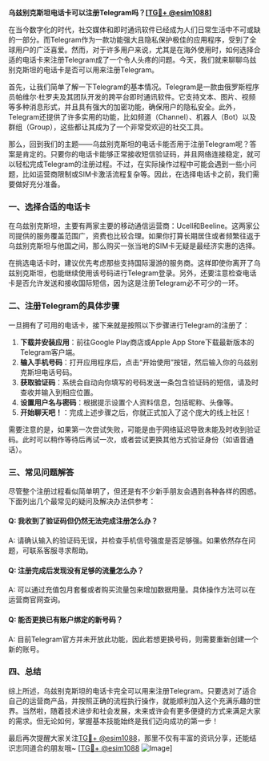 **乌兹别克斯坦电话卡可以注册Telegram吗？[[TG💪+ @esim1088](https://t.me/s/esim1088)]**

在当今数字化的时代，社交媒体和即时通讯软件已经成为人们日常生活中不可或缺的一部分。而Telegram作为一款功能强大且隐私保护极佳的应用程序，受到了全球用户的广泛喜爱。然而，对于许多用户来说，尤其是在海外使用时，如何选择合适的电话卡来注册Telegram成了一个令人头疼的问题。今天，我们就来聊聊乌兹别克斯坦的电话卡是否可以用来注册Telegram。

首先，让我们简单了解一下Telegram的基本情况。Telegram是一款由俄罗斯程序员帕维尔·杜罗夫及其团队开发的跨平台即时通讯软件。它支持文本、图片、视频等多种消息形式，并且具有强大的加密功能，确保用户的隐私安全。此外，Telegram还提供了许多实用的功能，比如频道（Channel）、机器人（Bot）以及群组（Group），这些都让其成为了一个非常受欢迎的社交工具。

那么，回到我们的主题——乌兹别克斯坦的电话卡能否用于注册Telegram呢？答案是肯定的。只要你的电话卡能够正常接收短信验证码，并且网络连接稳定，就可以轻松完成Telegram的注册过程。不过，在实际操作过程中可能会遇到一些小问题，比如运营商限制或SIM卡激活流程复杂等。因此，在选择电话卡之前，我们需要做好充分准备。

### 一、选择合适的电话卡

在乌兹别克斯坦，主要有两家主要的移动通信运营商：Ucell和Beeline。这两家公司提供的服务覆盖范围广，资费也比较合理。如果你打算长期居住或者频繁往返于乌兹别克斯坦与他国之间，那么购买一张当地的SIM卡无疑是最经济实惠的选择。

在挑选电话卡时，建议优先考虑那些支持国际漫游的服务商。这样即使你离开了乌兹别克斯坦，也能继续使用该号码进行Telegram登录。另外，还要注意检查电话卡是否允许发送和接收国际短信，因为这是注册Telegram必不可少的一环。

### 二、注册Telegram的具体步骤

一旦拥有了可用的电话卡，接下来就是按照以下步骤进行Telegram的注册了：

1. **下载并安装应用**：前往Google Play商店或Apple App Store下载最新版本的Telegram客户端。
2. **输入手机号码**：打开应用程序后，点击“开始使用”按钮，然后输入你的乌兹别克斯坦电话号码。
3. **获取验证码**：系统会自动向你填写的号码发送一条包含验证码的短信，请及时查收并输入到相应位置。
4. **设置用户名与密码**：根据提示设置个人资料信息，包括昵称、头像等。
5. **开始聊天吧！**：完成上述步骤之后，你就正式加入了这个庞大的线上社区！

需要注意的是，如果第一次尝试失败，可能是由于网络延迟导致未能及时收到验证码。此时可以稍作等待后再试一次，或者尝试更换其他方式验证身份（如语音通话）。

### 三、常见问题解答

尽管整个注册过程看似简单明了，但还是有不少新手朋友会遇到各种各样的困惑。下面列出几个最常见的疑问及解决办法供参考：

#### Q: 我收到了验证码但仍然无法完成注册怎么办？
A: 请确认输入的验证码无误，并检查手机信号强度是否足够强。如果依然存在问题，可联系客服寻求帮助。

#### Q: 注册完成后发现没有足够的流量怎么办？
A: 可以通过充值包月套餐或者购买流量包来增加数据用量。具体操作方法可以在运营商官网查询。

#### Q: 能否更换已有账户绑定的新号码？
A: 目前Telegram官方并未开放此功能，因此若想更换号码，则需要重新创建一个新的账号。

### 四、总结

综上所述，乌兹别克斯坦的电话卡完全可以用来注册Telegram。只要选对了适合自己的运营商产品，并按照正确的流程执行操作，就能顺利加入这个充满乐趣的世界。当然啦，随着技术进步和社会发展，未来或许会有更多便捷的方式来满足大家的需求。但无论如何，掌握基本技能始终是我们迈向成功的第一步！

最后再次提醒大家关注[TG💪+ @esim1088](https://t.me/s/esim1088)，那里不仅有丰富的资讯分享，还能结识志同道合的朋友哦~ [[TG💪+ @esim1088](https://t.me/s/esim1088) ![Image](https://i.postimg.cc/4NQfJmqS/Snipaste-2025-05-13-00-14-12.png)]